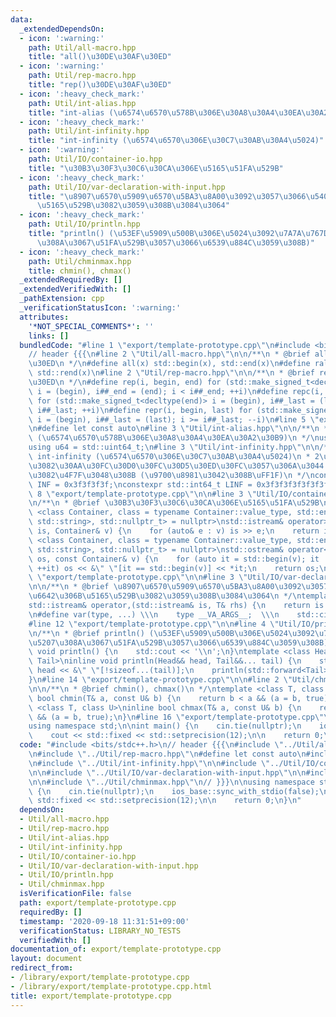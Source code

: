 ```yaml
---
data:
  _extendedDependsOn:
  - icon: ':warning:'
    path: Util/all-macro.hpp
    title: "all()\u30DE\u30AF\u30ED"
  - icon: ':warning:'
    path: Util/rep-macro.hpp
    title: "rep()\u30DE\u30AF\u30ED"
  - icon: ':heavy_check_mark:'
    path: Util/int-alias.hpp
    title: "int-alias (\u6574\u6570\u578B\u306E\u30A8\u30A4\u30EA\u30A2\u30B9)"
  - icon: ':heavy_check_mark:'
    path: Util/int-infinity.hpp
    title: "int-infinity (\u6574\u6570\u306E\u30C7\u30AB\u30A4\u5024)"
  - icon: ':warning:'
    path: Util/IO/container-io.hpp
    title: "\u30B3\u30F3\u30C6\u30CA\u306E\u5165\u51FA\u529B"
  - icon: ':heavy_check_mark:'
    path: Util/IO/var-declaration-with-input.hpp
    title: "\u8907\u6570\u5909\u6570\u5BA3\u8A00\u3092\u3057\u3066\u540C\u6642\u306B\
      \u5165\u529B\u3082\u3059\u308B\u3084\u3064"
  - icon: ':heavy_check_mark:'
    path: Util/IO/println.hpp
    title: "println() (\u53EF\u5909\u500B\u306E\u5024\u3092\u7A7A\u767D\u533A\u5207\
      \u308A\u3067\u51FA\u529B\u3057\u3066\u6539\u884C\u3059\u308B)"
  - icon: ':heavy_check_mark:'
    path: Util/chminmax.hpp
    title: chmin(), chmax()
  _extendedRequiredBy: []
  _extendedVerifiedWith: []
  _pathExtension: cpp
  _verificationStatusIcon: ':warning:'
  attributes:
    '*NOT_SPECIAL_COMMENTS*': ''
    links: []
  bundledCode: "#line 1 \"export/template-prototype.cpp\"\n#include <bits/stdc++.h>\n\
    // header {{{\n#line 2 \"Util/all-macro.hpp\"\n\n/**\n * @brief all()\u30DE\u30AF\
    \u30ED\n */\n#define all(x) std::begin(x), std::end(x)\n#define rall(x) std::rbegin(x),\
    \ std::rend(x)\n#line 2 \"Util/rep-macro.hpp\"\n\n/**\n * @brief rep()\u30DE\u30AF\
    \u30ED\n */\n#define rep(i, begin, end) for (std::make_signed_t<decltype(end)>\
    \ i = (begin), i##_end = (end); i < i##_end; ++i)\n#define repc(i, begin, last)\
    \ for (std::make_signed_t<decltype(end)> i = (begin), i##_last = (last); i <=\
    \ i##_last; ++i)\n#define repr(i, begin, last) for (std::make_signed_t<decltype(end)>\
    \ i = (begin), i##_last = (last); i >= i##_last; --i)\n#line 5 \"export/template-prototype.cpp\"\
    \n#define let const auto\n#line 3 \"Util/int-alias.hpp\"\n\n/**\n * @brief int-alias\
    \ (\u6574\u6570\u578B\u306E\u30A8\u30A4\u30EA\u30A2\u30B9)\n */\nusing i64 = std::int64_t;\n\
    using u64 = std::uint64_t;\n#line 3 \"Util/int-infinity.hpp\"\n\n/**\n * @brief\
    \ int-infinity (\u6574\u6570\u306E\u30C7\u30AB\u30A4\u5024)\n * 2\u500D\u3057\u3066\
    \u3082\u30AA\u30FC\u30D0\u30FC\u30D5\u30ED\u30FC\u3057\u306A\u3044 & memset()\u306B\
    \u3082\u4F7F\u3048\u308B (\u9700\u8981\u3042\u308B\uFF1F)\n */\nconstexpr std::int32_t\
    \ INF = 0x3f3f3f3f;\nconstexpr std::int64_t LINF = 0x3f3f3f3f3f3f3f3fLL;\n#line\
    \ 8 \"export/template-prototype.cpp\"\n\n#line 3 \"Util/IO/container-io.hpp\"\n\
    \n/**\n * @brief \u30B3\u30F3\u30C6\u30CA\u306E\u5165\u51FA\u529B\n */\ntemplate\
    \ <class Container, class = typename Container::value_type, std::enable_if_t<!std::is_same_v<Container,\
    \ std::string>, std::nullptr_t> = nullptr>\nstd::istream& operator>>(std::istream&\
    \ is, Container& v) {\n    for (auto& e : v) is >> e;\n    return is;\n}\n\ntemplate\
    \ <class Container, class = typename Container::value_type, std::enable_if_t<!std::is_same_v<Container,\
    \ std::string>, std::nullptr_t> = nullptr>\nstd::ostream& operator<<(std::ostream&\
    \ os, const Container& v) {\n    for (auto it = std::begin(v); it != std::end(v);\
    \ ++it) os << &\" \"[it == std::begin(v)] << *it;\n    return os;\n}\n#line 10\
    \ \"export/template-prototype.cpp\"\n\n#line 3 \"Util/IO/var-declaration-with-input.hpp\"\
    \n\n/**\n * @brief \u8907\u6570\u5909\u6570\u5BA3\u8A00\u3092\u3057\u3066\u540C\
    \u6642\u306B\u5165\u529B\u3082\u3059\u308B\u3084\u3064\n */\ntemplate <class T>\n\
    std::istream& operator,(std::istream& is, T& rhs) {\n    return is >> rhs;\n}\n\
    \n#define var(type, ...) \\\n    type __VA_ARGS__;  \\\n    std::cin >> __VA_ARGS__\n\
    #line 12 \"export/template-prototype.cpp\"\n\n#line 4 \"Util/IO/println.hpp\"\n\
    \n/**\n * @brief println() (\u53EF\u5909\u500B\u306E\u5024\u3092\u7A7A\u767D\u533A\
    \u5207\u308A\u3067\u51FA\u529B\u3057\u3066\u6539\u884C\u3059\u308B)\n */\ninline\
    \ void println() {\n    std::cout << '\\n';\n}\ntemplate <class Head, class...\
    \ Tail>\ninline void println(Head&& head, Tail&&... tail) {\n    std::cout <<\
    \ head << &\" \"[!sizeof...(tail)];\n    println(std::forward<Tail>(tail)...);\n\
    }\n#line 14 \"export/template-prototype.cpp\"\n\n#line 2 \"Util/chminmax.hpp\"\
    \n\n/**\n * @brief chmin(), chmax()\n */\ntemplate <class T, class U>\ninline\
    \ bool chmin(T& a, const U& b) {\n    return b < a && (a = b, true);\n}\n\ntemplate\
    \ <class T, class U>\ninline bool chmax(T& a, const U& b) {\n    return b > a\
    \ && (a = b, true);\n}\n#line 16 \"export/template-prototype.cpp\"\n// }}}\n\n\
    using namespace std;\n\nint main() {\n    cin.tie(nullptr);\n    ios_base::sync_with_stdio(false);\n\
    \    cout << std::fixed << std::setprecision(12);\n\n    return 0;\n}\n"
  code: "#include <bits/stdc++.h>\n// header {{{\n#include \"../Util/all-macro.hpp\"\
    \n#include \"../Util/rep-macro.hpp\"\n#define let const auto\n#include \"../Util/int-alias.hpp\"\
    \n#include \"../Util/int-infinity.hpp\"\n\n#include \"../Util/IO/container-io.hpp\"\
    \n\n#include \"../Util/IO/var-declaration-with-input.hpp\"\n\n#include \"../Util/IO/println.hpp\"\
    \n\n#include \"../Util/chminmax.hpp\"\n// }}}\n\nusing namespace std;\n\nint main()\
    \ {\n    cin.tie(nullptr);\n    ios_base::sync_with_stdio(false);\n    cout <<\
    \ std::fixed << std::setprecision(12);\n\n    return 0;\n}\n"
  dependsOn:
  - Util/all-macro.hpp
  - Util/rep-macro.hpp
  - Util/int-alias.hpp
  - Util/int-infinity.hpp
  - Util/IO/container-io.hpp
  - Util/IO/var-declaration-with-input.hpp
  - Util/IO/println.hpp
  - Util/chminmax.hpp
  isVerificationFile: false
  path: export/template-prototype.cpp
  requiredBy: []
  timestamp: '2020-09-18 11:31:51+09:00'
  verificationStatus: LIBRARY_NO_TESTS
  verifiedWith: []
documentation_of: export/template-prototype.cpp
layout: document
redirect_from:
- /library/export/template-prototype.cpp
- /library/export/template-prototype.cpp.html
title: export/template-prototype.cpp
---
```

